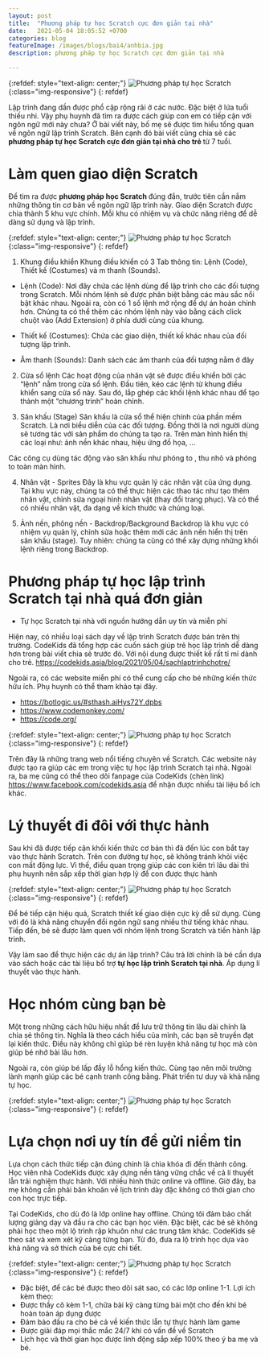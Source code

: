 ```yaml
---
layout: post
title:  "Phương pháp tự học Scratch cực đơn giản tại nhà"
date:   2021-05-04 18:05:52 +0700
categories: blog
featureImage: /images/blogs/bai4/anhbia.jpg
description: phương pháp tự học Scratch cực đơn giản tại nhà

---
```



{:refdef: style="text-align: center;"}
![Phương pháp tự học Scratch  ](/images/blogs/bai4/anhbia.jpg){:class="img-responsive"}
{: refdef}

Lập trình đang dần được phổ cập rộng rãi ở các nước. Đặc biệt ở lứa tuổi thiếu nhi. Vậy phụ huynh đã tìm ra được cách giúp con em có tiếp cận với ngôn ngữ mới này chưa? Ở bài viết này, bố mẹ sẽ được tìm hiểu tổng quan về ngôn ngữ lập trình Scratch. Bên cạnh đó bài viết cũng chia sẻ các <b> phương pháp tự học Scratch cực đơn giản tại nhà cho trẻ </b> từ 7 tuổi.


# **Làm quen giao diện Scratch**

Để tìm ra được <b> phương pháp học Scratch </b>đúng đắn, trước tiên cần nắm những thông tin cơ bản về ngôn ngữ lập trình này. Giao diện Scratch được chia thành 5 khu vực chính. Mỗi khu có nhiệm vụ và chức năng riêng để dễ dàng sử dụng và lập trình. 

{:refdef: style="text-align: center;"}
![Phương pháp tự học Scratch  ](/images/blogs/bai4/1.png){:class="img-responsive"}
{: refdef}

1. Khung điều khiển
Khung điều khiển có 3 Tab thông tin: Lệnh (Code), Thiết kế (Costumes) và  m thanh (Sounds). 

- Lệnh (Code): Nơi đây chứa các lệnh dùng để lập trình cho các đối tượng trong Scratch. Mỗi nhóm lệnh sẽ được phân biệt bằng các màu sắc nổi bật khác nhau. Ngoài ra, còn có 1 số lệnh mở rộng để dự án hoàn chỉnh hơn. Chúng ta có thể thêm các nhóm lệnh này vào bằng cách click chuột vào   (Add Extension) ở phía dưới cùng của khung.

- Thiết kế (Costumes): Chứa các giao diện, thiết kế khác nhau của đối tượng lập trình.

- Âm thanh (Sounds): Danh sách các âm thanh của đối tượng nằm ở đây

2. Cửa sổ lệnh
Các hoạt động của nhân vật sẽ được điều khiển bởi các “lệnh” nằm trong cửa sổ lệnh. Đầu tiên, kéo các lệnh từ khung điều khiển sang cửa sổ này. Sau đó, lắp ghép các khối lệnh khác nhau để tạo thành một “chương trình” hoàn chỉnh.

3. Sân khấu (Stage)
Sân khấu là cửa sổ thể hiện chính của phần mềm Scratch.  Là nơi biểu diễn của các đối tượng. Đồng thời là nơi người dùng sẽ tương tác với sản phẩm do chúng ta tạo ra. Trên màn hình hiển thị các loại như: ảnh nền khác nhau, hiệu ứng đồ họa, ...

Các công cụ dùng tác động vào sân khấu như phóng to  , thu nhỏ  và  phóng to toàn màn hình.

4. Nhân vật - Sprites 
Đây là khu vực quản lý các nhân vật của ứng dụng. Tại khu vực này, chúng ta có thể thực hiện các thao tác như tạo thêm nhân vật, chỉnh sửa ngoại hình nhân vật (thay đổi trang phục). Và có thể có nhiều nhân vật, đa dạng về kích thước và chủng loại. 

5. Ảnh nền, phông nền - Backdrop/Background 
Backdrop là khu vực có nhiệm vụ quản lý, chỉnh sửa hoặc thêm mới các ảnh nền hiển thị trên sân khấu (stage). Tuy nhiên: chúng ta cũng có thể xây dựng những khối lệnh riêng trong Backdrop.

# **Phương pháp tự học lập trình Scratch tại nhà quá đơn giản**

- Tự học Scratch tại nhà với nguồn hướng dẫn uy tín và miễn phí

Hiện nay, có nhiều loại sách dạy về lập trình Scratch được bán trên thị trường. CodeKids đã tổng hợp các cuốn sách giúp trẻ học lập trình dễ dàng hơn trong bài viết chia sẻ trước đó. Với nội dung được thiết kế rất tỉ mỉ dành cho trẻ. https://codekids.asia/blog/2021/05/04/sachlaptrinhchotre/  

Ngoài ra, có các website miễn phí có thể cung cấp cho bé những kiến thức hữu ích. Phụ huynh có thể tham khảo tại đây.
+ https://botlogic.us/#sthash.aiHys72Y.dpbs
+ https://www.codemonkey.com/
+ https://code.org/

{:refdef: style="text-align: center;"}
![Phương pháp tự học Scratch  ](/images/blogs/bai4/2.png){:class="img-responsive"}
{: refdef}

Trên đây là những trang web nổi tiếng chuyên về Scratch. Các website này được tạo ra giúp các em trong việc tự học lập trình Scratch tại nhà. Ngoài ra, ba mẹ cũng có thể theo dõi fanpage của CodeKids (chèn link) https://www.facebook.com/codekids.asia  để nhận được nhiều tài liệu bổ ích khác.

# **Lý thuyết đi đôi với thực hành**

Sau khi đã được tiếp cận khối kiến thức cơ bản thì đã đến lúc con bắt tay vào thực hành Scratch. Trên con đường tự học, sẽ không tránh khỏi việc con mất động lực. Vì thế, điều quan trọng giúp các con kiên trì lâu dài thì phụ huynh nên sắp xếp thời gian hợp lý để con được thực hành

{:refdef: style="text-align: center;"}
![Phương pháp tự học Scratch  ](/images/blogs/bai4/3.png){:class="img-responsive"}
{: refdef}

Để bé tiếp cận hiệu quả, Scratch thiết kế giao diện cực kỳ dễ sử dụng. Cùng với đó là khả năng chuyển đổi ngôn ngữ sang nhiều thứ tiếng khác nhau. Tiếp đến, bé sẽ được làm quen với nhóm lệnh trong Scratch và tiến hành lập trình.

Vậy làm sao để thực hiện các dự án lập trình? Câu trả lời chính là bé cần dựa vào sách hoặc các tài liệu bổ trợ <b>tự học lập trình Scratch tại nhà</b>. Áp dụng lí thuyết vào thực hành. 

# **Học nhóm cùng bạn bè**

Một trong những cách hữu hiệu nhất để lưu trữ thông tin lâu dài chính là chia sẻ thông tin. Nghĩa là theo cách hiểu của mình, các bạn sẽ truyền đạt lại kiến thức. Điều này không chỉ giúp bé rèn luyện khả năng tự học mà còn giúp bé nhớ bài lâu hơn. 

Ngoài ra, còn giúp bé lấp đầy lỗ hổng kiến thức.
Cùng tạo nên môi trường lành mạnh giúp các bé cạnh tranh công bằng. Phát triển tư duy và khả năng tự học.

{:refdef: style="text-align: center;"}
![Phương pháp tự học Scratch  ](/images/blogs/bai4/4.png){:class="img-responsive"}
{: refdef}

# **Lựa chọn nơi uy tín để gửi niềm tin**

Lựa chọn cách thức tiếp cận đúng chính là chìa khóa đi đến thành công.  Học viên nhà CodeKids được xây dựng nền tảng vững chắc về cả lí thuyết lẫn trải nghiệm thực hành. Với nhiều hình thức online và offline. Giờ đây, ba mẹ không cần phải băn khoăn về lịch trình dày đặc không có thời gian cho con học trực tiếp.

Tại CodeKids, cho dù đó là lớp online hay offline. Chúng tôi đảm bảo chất lượng giảng dạy và đầu ra cho các bạn học viên. Đặc biệt, các bé sẽ không phải học theo một lộ trình rập khuôn như các trung tâm khác. CodeKids sẽ theo sát và xem xét kỹ càng từng bạn. Từ đó, đưa ra lộ trình học dựa vào khả năng và sở thích của bé cực chi tiết.

{:refdef: style="text-align: center;"}
![Phương pháp tự học Scratch  ](/images/blogs/bai4/5.png){:class="img-responsive"}
{: refdef}

- Đặc biệt, để các bé được theo dõi sát sao, có các lớp online 1-1. Lợi ích kèm theo: 
- Được thầy cô kèm 1-1, chữa bài kỹ càng từng bài một cho đến khi bé hoàn toàn áp dụng được
- Đảm bảo đầu ra cho bé cả về kiến thức lẫn tự thực hành làm game
- Được giải đáp mọi thắc mắc 24/7  khi có vấn đề về Scratch
- Lịch học và thời gian học được linh động sắp xếp 100% theo ý ba mẹ và bé.
















